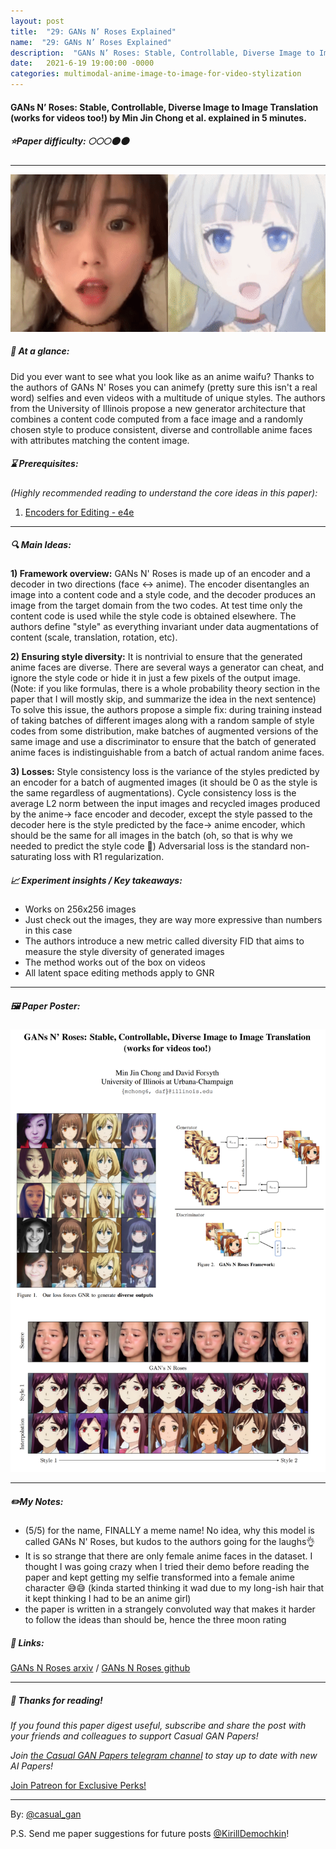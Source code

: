 ```yaml
---
layout: post
title:  "29: GANs N’ Roses Explained"
name:  "29: GANs N’ Roses Explained"
description:  "GANs N’ Roses: Stable, Controllable, Diverse Image to Image Translation by Min Jin Chong et al. explained in 5 minutes."
date:   2021-6-19 19:00:00 -0000
categories: multimodal-anime-image-to-image-for-video-stylization
---
```


#### GANs N’ Roses: Stable, Controllable, Diverse Image to Image Translation (works for videos too!) by Min Jin Chong et al. explained in 5 minutes.

##### ⭐️Paper difficulty: 🌕🌕🌕🌑🌑

***

![GANs N’ Roses by Xintao Wang et al. samples](/assets/images/gnr_teaser.gif "GANs N’ Roses explained")

##### 🎯 At a glance:

Did you ever want to see what you look like as an anime waifu? Thanks to the authors of GANs N' Roses you can animefy (pretty sure this isn't a real word) selfies and even videos with a multitude of unique styles. The authors from the University of Illinois propose a new generator architecture that combines a content code computed from a face image and a randomly chosen style to produce consistent, diverse and controllable anime faces with attributes matching the content image.

##### ⌛️ Prerequisites:

*(Highly recommended reading to understand the core ideas in this paper):*
1. [Encoders for Editing - e4e](https://t.me/casual_gan/25)

***

##### 🔍 Main Ideas:

**1) Framework overview:**
GANs N' Roses is made up of an encoder and a decoder in two directions (face <-> anime). The encoder disentangles an image into a content code and a style code, and the decoder produces an image from the target domain from the two codes. At test time only the content code is used while the style code is obtained elsewhere. The authors define "style" as everything invariant under data augmentations of content (scale, translation, rotation, etc).

**2) Ensuring style diversity:**
It is nontrivial to ensure that the generated anime faces are diverse. There are several ways a generator can cheat, and ignore the style code or hide it in just a few pixels of the output image. (Note: if you like formulas, there is a whole probability theory section in the paper that I will mostly skip, and summarize the idea in the next sentence) To solve this issue, the authors propose a simple fix: during training instead of taking batches of different images along with a random sample of style codes from some distribution, make batches of augmented versions of the same image and use a discriminator to ensure that the batch of generated anime faces is indistinguishable from a batch of actual random anime faces.

**3) Losses:**
Style consistency loss is the variance of the styles predicted by an encoder for a batch of augmented images (it should be 0 as the style is the same regardless of augmentations).
Cycle consistency loss is the average L2 norm between the input images and recycled images produced by the anime-> face encoder and decoder, except the style passed to the decoder here is the style predicted by the face-> anime encoder, which should be the same for all images in the batch (oh, so that is why we needed to predict the style code 🧐)
Adversarial loss is the standard non-saturating loss with R1 regularization.

##### 📈 Experiment insights / Key takeaways:
- Works on 256x256 images
- Just check out the images, they are way more expressive than numbers in this case
- The authors introduce a new metric called diversity FID that aims to measure the style diversity of generated images
- The method works out of the box on videos
- All latent space editing methods apply to GNR

***

##### 🖼️ Paper Poster:

![GANs N’ Roses: Stable, Controllable, Diverse Image to Image Translation paper poster](/assets/images/gnr.png "GANs N Roses Paper Poster")

***

##### ✏️My Notes:
- (5/5) for the name, FINALLY a meme name! No idea, why this model is called GANs N' Roses, but kudos to the authors going for the laughs👌
- It is so strange that there are only female anime faces in the dataset. I thought I was going crazy when I tried their demo before reading the paper and kept getting my selfie transformed into a female anime character 😅😅 (kinda started thinking it wad due to my long-ish hair that it kept thinking I had to be an anime girl)
- the paper is written in a strangely convoluted way that makes it harder to follow the ideas than should be, hence the three moon rating

##### 🔗 Links:
[GANs N Roses arxiv](https://arxiv.org/pdf/2106.06561v1.pdf) / [GANs N Roses github](https://github.com/mchong6/GANsNRoses)

***

##### 👋 Thanks for reading!
*If you found this paper digest useful, subscribe and share the post with your friends and colleagues to support Casual GAN Papers!*

*Join [the Casual GAN Papers telegram channel](https://t.me/joinchat/KeutnzlvetRkZGZi) to stay up to date with new AI Papers!*

<a href="https://www.patreon.com/bePatron?u=53448948" data-patreon-widget-type="become-patron-button">Join Patreon for Exclusive Perks!</a><script async src="https://c6.patreon.com/becomePatronButton.bundle.js"></script>

***

By: [@casual_gan](https://t.me/joinchat/KeutnzlvetRkZGZi)

P.S. Send me paper suggestions for future posts
[@KirillDemochkin](mailto:kdemochkin@gmail.com)!
